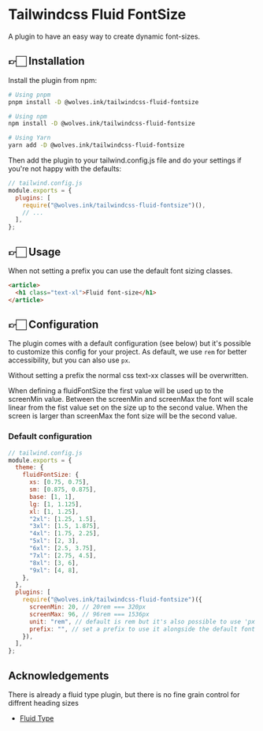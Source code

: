 # Tailwindcss Fluid FontSize

A plugin to have an easy way to create dynamic font-sizes.

## 👉🏻 Installation

Install the plugin from npm:

```bash
# Using pnpm
pnpm install -D @wolves.ink/tailwindcss-fluid-fontsize

# Using npm
npm install -D @wolves.ink/tailwindcss-fluid-fontsize

# Using Yarn
yarn add -D @wolves.ink/tailwindcss-fluid-fontsize
```

Then add the plugin to your tailwind.config.js file and do your settings if you're not happy with the defaults:

```js
// tailwind.config.js
module.exports = {
  plugins: [
    require("@wolves.ink/tailwindcss-fluid-fontsize")(),
    // ...
  ],
};
```

## 👉🏻 Usage

When not setting a prefix you can use the default font sizing classes.

```html
<article>
  <h1 class="text-xl">Fluid font-size</h1>
</article>
```

## 👉🏻 Configuration

The plugin comes with a default configuration (see below) but it's possible to customize this config for your project.
As default, we use `rem` for better accessibility, but you can also use `px`.

Without setting a prefix the normal css text-xx classes will be overwritten.

When defining a fluidFontSize the first value will be used up to the screenMin value. Between the screenMin and screenMax the font will scale linear from the fist value set on the size up to the second value. When the screen is larger than screenMax the font size will be the second value.

### Default configuration

```js
// tailwind.config.js
module.exports = {
  theme: {
    fluidFontSize: {
      xs: [0.75, 0.75],
      sm: [0.875, 0.875],
      base: [1, 1],
      lg: [1, 1.125],
      xl: [1, 1.25],
      "2xl": [1.25, 1.5],
      "3xl": [1.5, 1.875],
      "4xl": [1.75, 2.25],
      "5xl": [2, 3],
      "6xl": [2.5, 3.75],
      "7xl": [2.75, 4.5],
      "8xl": [3, 6],
      "9xl": [4, 8],
    },
  },
  plugins: [
    require("@wolves.ink/tailwindcss-fluid-fontsize")({
      screenMin: 20, // 20rem === 320px
      screenMax: 96, // 96rem === 1536px
      unit: "rem", // default is rem but it's also possible to use 'px'
      prefix: "", // set a prefix to use it alongside the default font sizes
    }),
  ],
};
```

## Acknowledgements

There is already a fluid type plugin, but there is no fine grain control for diffrent heading sizes

- [Fluid Type](https://github.com/davidhellmann/tailwindcss-fluid-type)
